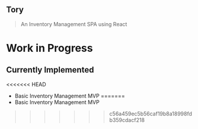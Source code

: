 ## Tory

>An Inventory Management SPA using React

<h1> Work in Progress </h1>

## Currently Implemented
<<<<<<< HEAD
- Basic Inventory Management MVP
=======
- Basic Inventory Management MVP
>>>>>>> c56a459ec5b56caf19b8a18998fdb359cdacf218
